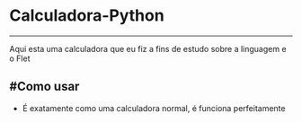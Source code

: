 # Calculadora-Python
--------------------------------------------------------------------------------------
Aqui esta uma calculadora que eu fiz a fins de estudo sobre a linguagem e o Flet

#Como usar 
--------------------------------------------------------------------------------------

- É exatamente como uma calculadora normal, é funciona perfeitamente
